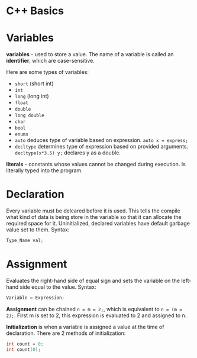 # C++ Basics
# Variables
**variables** - used to store a value. The name of a variable is called an **identifier**, which are case-sensitive.

Here are some types of variables:
* ```short``` (short int)
* ```int```
* ```long``` (long int)
* ```float```
* ```double```
* ```long double```
* ```char```
* ```bool```
* ```enums```
* ```auto``` deduces type of variable based on expression. ```auto x = express;```
* ```decltype``` determines type of expression based on provided arguments. ```decltype(x*3.5) y;``` declares y as a double.

**literals** - constants whose values cannot be changed during execution. Is literally typed into the program.

# Declaration
Every variable must be delcared before it is used. This tells the compile what kind of data is being store in the variable so that it can allocate the required space for it. Uninitialized, declared variables have default garbage value set to them. Syntax:
```cpp
Type_Name val;
```

# Assignment
Evaluates the right-hand side of equal sign and sets the variable on the left-hand side equal to the value. Syntax:
```cpp
Variable = Expression;
```

**Assignment** can be chained ```n = m = 2;```, which is equivalent to ```n = (m = 2);```. First m is set to 2, this expression is evaluated to 2 and assigned to n.

**Initialization** is when a variable is assigned a value at the time of declaration. There are 2 methods of initialization:
```cpp
int count = 0;
int count(0);
```
